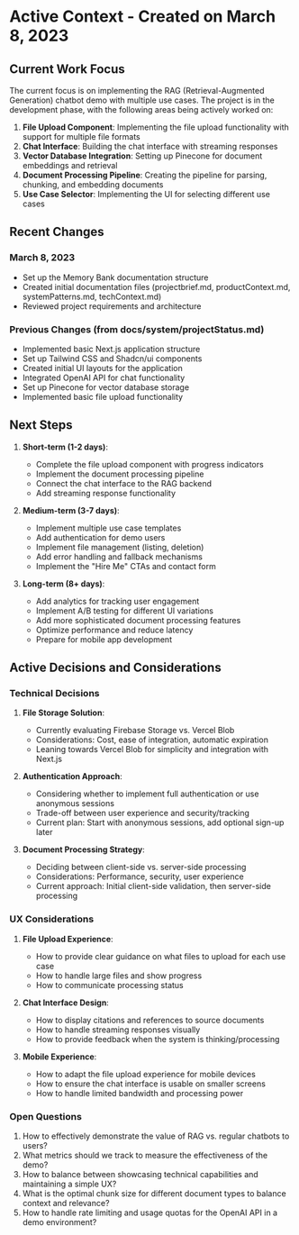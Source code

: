 # Active Context - Created on March 8, 2023

## Current Work Focus

The current focus is on implementing the RAG (Retrieval-Augmented Generation) chatbot demo with multiple use cases. The project is in the development phase, with the following areas being actively worked on:

1. **File Upload Component**: Implementing the file upload functionality with support for multiple file formats
2. **Chat Interface**: Building the chat interface with streaming responses
3. **Vector Database Integration**: Setting up Pinecone for document embeddings and retrieval
4. **Document Processing Pipeline**: Creating the pipeline for parsing, chunking, and embedding documents
5. **Use Case Selector**: Implementing the UI for selecting different use cases

## Recent Changes

### March 8, 2023

- Set up the Memory Bank documentation structure
- Created initial documentation files (projectbrief.md, productContext.md, systemPatterns.md, techContext.md)
- Reviewed project requirements and architecture

### Previous Changes (from docs/system/projectStatus.md)

- Implemented basic Next.js application structure
- Set up Tailwind CSS and Shadcn/ui components
- Created initial UI layouts for the application
- Integrated OpenAI API for chat functionality
- Set up Pinecone for vector database storage
- Implemented basic file upload functionality

## Next Steps

1. **Short-term (1-2 days)**:

   - Complete the file upload component with progress indicators
   - Implement the document processing pipeline
   - Connect the chat interface to the RAG backend
   - Add streaming response functionality

2. **Medium-term (3-7 days)**:

   - Implement multiple use case templates
   - Add authentication for demo users
   - Implement file management (listing, deletion)
   - Add error handling and fallback mechanisms
   - Implement the "Hire Me" CTAs and contact form

3. **Long-term (8+ days)**:
   - Add analytics for tracking user engagement
   - Implement A/B testing for different UI variations
   - Add more sophisticated document processing features
   - Optimize performance and reduce latency
   - Prepare for mobile app development

## Active Decisions and Considerations

### Technical Decisions

1. **File Storage Solution**:

   - Currently evaluating Firebase Storage vs. Vercel Blob
   - Considerations: Cost, ease of integration, automatic expiration
   - Leaning towards Vercel Blob for simplicity and integration with Next.js

2. **Authentication Approach**:

   - Considering whether to implement full authentication or use anonymous sessions
   - Trade-off between user experience and security/tracking
   - Current plan: Start with anonymous sessions, add optional sign-up later

3. **Document Processing Strategy**:
   - Deciding between client-side vs. server-side processing
   - Considerations: Performance, security, user experience
   - Current approach: Initial client-side validation, then server-side processing

### UX Considerations

1. **File Upload Experience**:

   - How to provide clear guidance on what files to upload for each use case
   - How to handle large files and show progress
   - How to communicate processing status

2. **Chat Interface Design**:

   - How to display citations and references to source documents
   - How to handle streaming responses visually
   - How to provide feedback when the system is thinking/processing

3. **Mobile Experience**:
   - How to adapt the file upload experience for mobile devices
   - How to ensure the chat interface is usable on smaller screens
   - How to handle limited bandwidth and processing power

### Open Questions

1. How to effectively demonstrate the value of RAG vs. regular chatbots to users?
2. What metrics should we track to measure the effectiveness of the demo?
3. How to balance between showcasing technical capabilities and maintaining a simple UX?
4. What is the optimal chunk size for different document types to balance context and relevance?
5. How to handle rate limiting and usage quotas for the OpenAI API in a demo environment?
